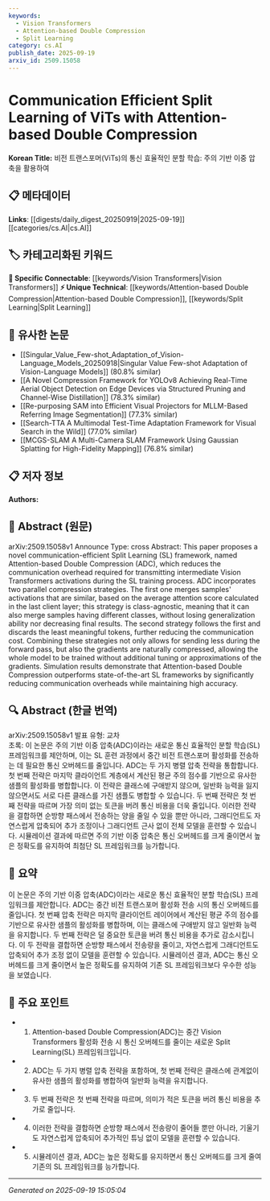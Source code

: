 ```yaml
---
keywords:
  - Vision Transformers
  - Attention-based Double Compression
  - Split Learning
category: cs.AI
publish_date: 2025-09-19
arxiv_id: 2509.15058
---
```


<!-- KEYWORD_LINKING_METADATA:
{
  "processed_timestamp": "2025-09-22 21:52:21.463954",
  "vocabulary_version": "1.0",
  "selected_keywords": [
    "Vision Transformers",
    "Attention-based Double Compression",
    "Split Learning"
  ],
  "rejected_keywords": [
    "Attention Mechanism"
  ],
  "similarity_scores": {
    "Vision Transformers": 0.88,
    "Attention-based Double Compression": 0.92,
    "Split Learning": 0.85
  },
  "extraction_method": "AI_prompt_based",
  "budget_applied": true
}
-->


# Communication Efficient Split Learning of ViTs with Attention-based Double Compression

**Korean Title:** 비전 트랜스포머(ViTs)의 통신 효율적인 분할 학습: 주의 기반 이중 압축을 활용하여

## 📋 메타데이터

**Links**: [[digests/daily_digest_20250919|2025-09-19]]   [[categories/cs.AI|cs.AI]]

## 🏷️ 카테고리화된 키워드
**🔗 Specific Connectable**: [[keywords/Vision Transformers|Vision Transformers]]
**⚡ Unique Technical**: [[keywords/Attention-based Double Compression|Attention-based Double Compression]], [[keywords/Split Learning|Split Learning]]

## 🔗 유사한 논문
- [[Singular_Value_Few-shot_Adaptation_of_Vision-Language_Models_20250918|Singular Value Few-shot Adaptation of Vision-Language Models]] (80.8% similar)
- [[A Novel Compression Framework for YOLOv8 Achieving Real-Time Aerial Object Detection on Edge Devices via Structured Pruning and Channel-Wise Distillation]] (78.3% similar)
- [[Re-purposing SAM into Efficient Visual Projectors for MLLM-Based Referring Image Segmentation]] (77.3% similar)
- [[Search-TTA A Multimodal Test-Time Adaptation Framework for Visual Search in the Wild]] (77.0% similar)
- [[MCGS-SLAM A Multi-Camera SLAM Framework Using Gaussian Splatting for High-Fidelity Mapping]] (76.8% similar)

## 📋 저자 정보

**Authors:** 

## 📄 Abstract (원문)

arXiv:2509.15058v1 Announce Type: cross 
Abstract: This paper proposes a novel communication-efficient Split Learning (SL) framework, named Attention-based Double Compression (ADC), which reduces the communication overhead required for transmitting intermediate Vision Transformers activations during the SL training process. ADC incorporates two parallel compression strategies. The first one merges samples' activations that are similar, based on the average attention score calculated in the last client layer; this strategy is class-agnostic, meaning that it can also merge samples having different classes, without losing generalization ability nor decreasing final results. The second strategy follows the first and discards the least meaningful tokens, further reducing the communication cost. Combining these strategies not only allows for sending less during the forward pass, but also the gradients are naturally compressed, allowing the whole model to be trained without additional tuning or approximations of the gradients. Simulation results demonstrate that Attention-based Double Compression outperforms state-of-the-art SL frameworks by significantly reducing communication overheads while maintaining high accuracy.

## 🔍 Abstract (한글 번역)

arXiv:2509.15058v1 발표 유형: 교차  
초록: 이 논문은 주의 기반 이중 압축(ADC)이라는 새로운 통신 효율적인 분할 학습(SL) 프레임워크를 제안하며, 이는 SL 훈련 과정에서 중간 비전 트랜스포머 활성화를 전송하는 데 필요한 통신 오버헤드를 줄입니다. ADC는 두 가지 병렬 압축 전략을 통합합니다. 첫 번째 전략은 마지막 클라이언트 계층에서 계산된 평균 주의 점수를 기반으로 유사한 샘플의 활성화를 병합합니다. 이 전략은 클래스에 구애받지 않으며, 일반화 능력을 잃지 않으면서도 서로 다른 클래스를 가진 샘플도 병합할 수 있습니다. 두 번째 전략은 첫 번째 전략을 따르며 가장 의미 없는 토큰을 버려 통신 비용을 더욱 줄입니다. 이러한 전략을 결합하면 순방향 패스에서 전송하는 양을 줄일 수 있을 뿐만 아니라, 그래디언트도 자연스럽게 압축되어 추가 조정이나 그래디언트 근사 없이 전체 모델을 훈련할 수 있습니다. 시뮬레이션 결과에 따르면 주의 기반 이중 압축은 통신 오버헤드를 크게 줄이면서 높은 정확도를 유지하여 최첨단 SL 프레임워크를 능가합니다.

## 📝 요약

이 논문은 주의 기반 이중 압축(ADC)이라는 새로운 통신 효율적인 분할 학습(SL) 프레임워크를 제안합니다. ADC는 중간 비전 트랜스포머 활성화 전송 시의 통신 오버헤드를 줄입니다. 첫 번째 압축 전략은 마지막 클라이언트 레이어에서 계산된 평균 주의 점수를 기반으로 유사한 샘플의 활성화를 병합하며, 이는 클래스에 구애받지 않고 일반화 능력을 유지합니다. 두 번째 전략은 덜 중요한 토큰을 버려 통신 비용을 추가로 감소시킵니다. 이 두 전략을 결합하면 순방향 패스에서 전송량을 줄이고, 자연스럽게 그래디언트도 압축되어 추가 조정 없이 모델을 훈련할 수 있습니다. 시뮬레이션 결과, ADC는 통신 오버헤드를 크게 줄이면서 높은 정확도를 유지하여 기존 SL 프레임워크보다 우수한 성능을 보였습니다.

## 🎯 주요 포인트

- 1. Attention-based Double Compression(ADC)는 중간 Vision Transformers 활성화 전송 시 통신 오버헤드를 줄이는 새로운 Split Learning(SL) 프레임워크입니다.

- 2. ADC는 두 가지 병렬 압축 전략을 포함하며, 첫 번째 전략은 클래스에 관계없이 유사한 샘플의 활성화를 병합하여 일반화 능력을 유지합니다.

- 3. 두 번째 전략은 첫 번째 전략을 따르며, 의미가 적은 토큰을 버려 통신 비용을 추가로 줄입니다.

- 4. 이러한 전략을 결합하면 순방향 패스에서 전송량이 줄어들 뿐만 아니라, 기울기도 자연스럽게 압축되어 추가적인 튜닝 없이 모델을 훈련할 수 있습니다.

- 5. 시뮬레이션 결과, ADC는 높은 정확도를 유지하면서 통신 오버헤드를 크게 줄여 기존의 SL 프레임워크를 능가합니다.

---

*Generated on 2025-09-19 15:05:04*